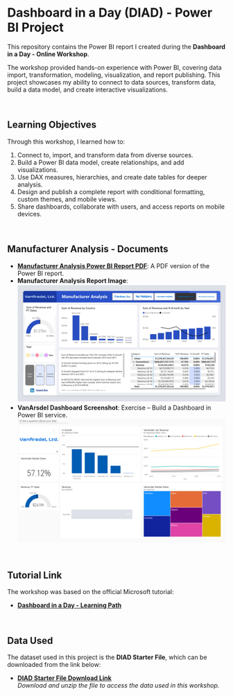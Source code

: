 # Dashboard in a Day (DIAD) - Power BI Project

This repository contains the Power BI report I created during the **Dashboard in a Day - Online Workshop**.

The workshop provided hands-on experience with Power BI, covering data import, transformation, modeling, visualization, and report publishing. This project showcases my ability to connect to data sources, transform data, build a data model, and create interactive visualizations.

<br>

## Learning Objectives
Through this workshop, I learned how to:
1. Connect to, import, and transform data from diverse sources.
2. Build a Power BI data model, create relationships, and add visualizations.
3. Use DAX measures, hierarchies, and create date tables for deeper analysis.
4. Design and publish a complete report with conditional formatting, custom themes, and mobile views.
5. Share dashboards, collaborate with users, and access reports on mobile devices.

<br>

## Manufacturer Analysis - Documents
- **[Manufacturer Analysis Power BI Report PDF](https://github.com/angelaboo/dashboard-in-a-day/blob/92d00ff77a7b9b7f12340fe2899aef74cf68ce58/Manufacturer%20Analysis.pdf)**: A PDF version of the Power BI report.
- **Manufacturer Analysis Report Image**:  
  ![Manufacturer Analysis Report](https://github.com/angelaboo/dashboard-in-a-day/blob/92d00ff77a7b9b7f12340fe2899aef74cf68ce58/Manufacturer%20Analysis.jpg)
- **VanArsdel Dashboard Screenshot**: Exercise – Build a Dashboard in Power BI service.  
  ![VanArsdel Dashboard](https://github.com/angelaboo/dashboard-in-a-day/blob/92d00ff77a7b9b7f12340fe2899aef74cf68ce58/VanArsdel%20Dashboard.png)

<br>

## Tutorial Link
The workshop was based on the official Microsoft tutorial:
- **[Dashboard in a Day - Learning Path](https://learn.microsoft.com/en-us/training/paths/dashboard-in-a-day/)**

<br>

## Data Used
The dataset used in this project is the **DIAD Starter File**, which can be downloaded from the link below:
- **[DIAD Starter File Download Link](https://go.microsoft.com/fwlink/?linkid=2272690)**  
  *Download and unzip the file to access the data used in this workshop.*
